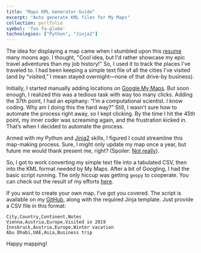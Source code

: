 ```yaml
---
title: "Maps KML Generator Guide"
excerpt: "Auto generate KML files for My Maps"
collection: portfolio
symbol: 'fas fa-globe'
technologies: ["Python", "Jinja2"]
---
```


The idea for displaying a map came when I stumbled upon this [resume](https://neuspla.wordpress.com/2012/06/27/google-maps-resume/) many moons ago. I thought, "Cool idea, but I'd rather showcase my epic travel adventures than my job history!" So, I used it to track the places I've traveled to. I had been keeping a simple text file of all the cities I’ve visited (and by “visited,” I mean stayed overnight—none of that drive-by business).

Initially, I started manually adding locations on [Google My Maps](https://www.google.com/maps/d/). But soon enough, I realized this was a tedious task with way too many clicks. Adding the 37th point, I had an epiphany: “I’m a computational scientist. I know coding. Why am I doing this the hard way?” Still, I wasn't sure how to automate the process right away, so I kept clicking. By the time I hit the 45th point, my inner coder was screaming again, and the frustration kicked in. That’s when I decided to automate the process.

Armed with my Python and [Jinja2](https://jinja.palletsprojects.com/en/3.1.x/) skills, I figured I could streamline this map-making process. Sure, I might only update my map once a year, but future me would thank present me, right? (Spoiler: [Not really](https://xkcd.com/1205/)).

So, I got to work converting my simple text file into a tabulated CSV, then into the KML format needed by My Maps. After a bit of Googling, I had the basic script running. The only hiccup was getting `geopy` to cooperate. You can check out the result of my efforts [here](https://armandyam.github.io/others/#travel_map).

If you want to create your own map, I've got you covered. The script is available on my [GitHub](https://github.com/armandyam/maps_kml_generator), along with the required Jinja template. Just provide a CSV file in this format:

```
City,Country,Continent,Notes
Vienna,Austria,Europe,Visited in 2019
Innsbruck,Austria,Europe,Winter vacation
Abu Dhabi,UAE,Asia,Business trip
```

Happy mapping!
